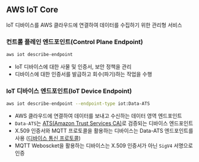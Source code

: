 ## AWS IoT Core

IoT 디바이스를 AWS 클라우드에 연결하여 데이터를 수집하기 위한 관리형 서비스

### 컨트롤 플레인 엔드포인트(Control Plane Endpoint)

```sh
aws iot describe-endpoint
```

- IoT 디바이스에 대한 사물 및 인증서, 보안 정책을 관리
- 디바이스에 대한 인증서를 발급하고 회수(파기)하는 작업을 수행

### IoT 디바이스 엔드포인트(IoT Device Endpoint)

```sh
aws iot describe-endpoint --endpoint-type iot:Data-ATS
```

- AWS 클라우드에 연결하여 데이터를 보내고 수신하는 데이터 영역 엔드포인트
- `Data-ATS`는 [ATS(Amazon Trust Services CA)](https://www.amazontrust.com/repository/)로 검증되는 디바이스 엔드포인트
- X.509 인증서와 MQTT 프로토콜을 활용하는 디바이스는 Data-ATS 엔드포인트를 사용 ([디바이스 통신 프로토콜](https://docs.aws.amazon.com/ko_kr/iot/latest/developerguide/protocols.html))
- MQTT Weboscket을 활용하는 디바이스는 X.509 인증서가 아닌 `SigV4` 서명으로 인증
